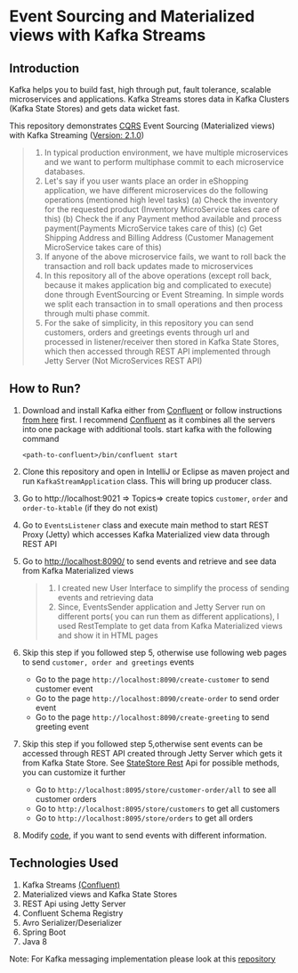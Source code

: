 # Event Sourcing and Materialized views with Kafka Streams

## Introduction
Kafka helps you to build fast, high through put, fault tolerance, scalable microservices and applications. Kafka Streams stores data in Kafka Clusters (Kafka State Stores) and gets data wicket fast. 

This repository demonstrates [CQRS](https://www.confluent.io/blog/event-sourcing-cqrs-stream-processing-apache-kafka-whats-connection/) Event Sourcing (Materialized views) with Kafka Streaming ([Version: 2.1.0](https://archive.apache.org/dist/kafka/2.1.0/RELEASE_NOTES.html))

> 1. In typical production environment, we have multiple microservices and we want to perform multiphase commit to each microservice databases. 
> 2. Let's say if you user wants place an order in eShopping application, we have different microservices do the following operations (mentioned high level tasks)
        (a) Check the inventory for the requested product (Inventory MicroService takes care of this) 
        (b) Check the if any Payment method available and process payment(Payments MicroService takes care of this) 
        (c) Get Shipping Address and Billing Address (Customer Management MicroService takes care of this)
> 3. If anyone of the above microservice fails, we want to roll back the transaction and roll back updates made to microservices
> 4. In this repository all of the above operations (except roll back, because it makes application big and complicated to execute) done through EventSourcing or Event Streaming. In simple words we split each transaction in to small operations and then process through multi phase commit. 
> 5. For the sake of simplicity, in this repository you can send customers, orders and greetings events through url and  processed in listener/receiver then stored in Kafka State Stores, which then accessed through REST API implemented through Jetty Server (Not MicroServices REST API)



## How to Run?
1. Download and install Kafka either from [Confluent](https://docs.confluent.io/current/installation/installing_cp.html#zip-and-tar-archives) or follow instructions [from here](https://www.tutorialspoint.com/apache_kafka/apache_kafka_installation_steps.htm) first. I recommend [Confluent](https://docs.confluent.io/current/installation/installing_cp.html#zip-and-tar-archives) as it combines all the servers into one package with additional tools.
   start kafka with the following command
    ```
    <path-to-confluent>/bin/confluent start
    ```
2. Clone this repository and open in IntelliJ or Eclipse as maven project and run `KafkaStreamApplication` class. This will bring up producer class.
3. Go to http://localhost:9021 => Topics=> create topics `customer`, `order` and `order-to-ktable` (if they do not exist)
4. Go to `EventsListener` class and execute main method to start REST Proxy (Jetty) which accesses Kafka Materialized view data through REST API
5. Go to [http://localhost:8090/](http://localhost:8090/) to send events and retrieve and see data from Kafka Materialized views
    > 1. I created new User Interface to simplify the process of sending events and retrieving data
    > 2. Since, EventsSender application and Jetty Server run on different ports( you can run them as different applications), I used RestTemplate to get data from Kafka Materialized views and show it in HTML pages
    
5. Skip this step if you followed step 5, otherwise use following web pages to send `customer, order and greetings` events
    - Go to the page `http://localhost:8090/create-customer` to send customer event
    - Go to the page `http://localhost:8090/create-order` to send order event
    - Go to the page `http://localhost:8090/create-greeting` to send greeting event
6. Skip this step if you followed step 5,otherwise sent events can be accessed through REST API created through Jetty Server which gets it from Kafka State Store. See [StateStore Rest](https://github.com/pavankjadda/KafkaStream-CQRS-EventSourcing/blob/master/src/main/java/com/kafkastream/web/kafkarest/StateStoreRestService.java) Api for possible methods, you can customize it further
    - Go to `http://localhost:8095/store/customer-order/all` to see all customer orders
    - Go to `http://localhost:8095/store/customers` to get all customers
    - Go to `http://localhost:8095/store/orders` to get all orders
7. Modify [code](https://github.com/pavankjadda/KafkaStream-CQRS-EventSourcing/blob/master/src/main/java/com/kafkastream/web/EventsController.java), if you want to send events with different information.

## Technologies Used
1. Kafka Streams [(Confluent)](https://docs.confluent.io/current/platform.html)
2. Materialized views and Kafka State Stores
3. REST Api using Jetty Server
4. Confluent Schema Registry
5. Avro Serializer/Deserializer
6. Spring Boot
7. Java 8

Note: For Kafka messaging implementation please look at this [repository](https://github.com/pavankjadda/SpringCloudStream-Kafka)

